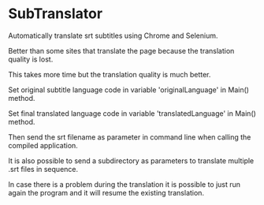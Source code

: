 # SubTranslator

Automatically translate srt subtitles using Chrome and Selenium.

Better than some sites that translate the page because the translation quality is lost.

This takes more time but the translation quality is much better.

Set original subtitle language code in variable 'originalLanguage' in Main() method.

Set final translated language code in variable 'translatedLanguage' in Main() method. 

Then send the srt filename as parameter in command line when calling the compiled application.

It is also possible to send a subdirectory as parameters to translate multiple .srt files in sequence.

In case there is a problem during the translation it is possible to just run again the program and it will resume the existing translation.
